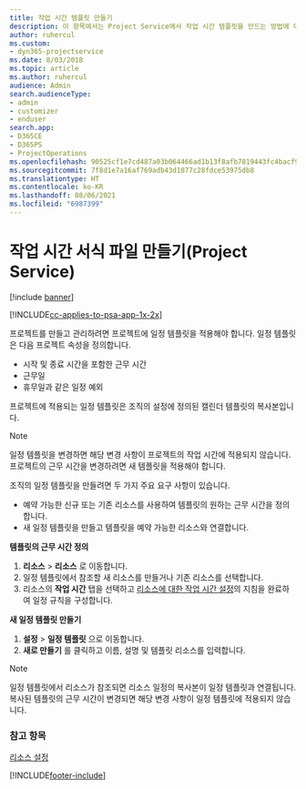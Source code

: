 ```yaml
---
title: 작업 시간 템플릿 만들기
description: 이 항목에서는 Project Service에서 작업 시간 템플릿을 만드는 방법에 대해 설명합니다.
author: ruhercul
ms.custom:
- dyn365-projectservice
ms.date: 8/03/2018
ms.topic: article
ms.author: ruhercul
audience: Admin
search.audienceType:
- admin
- customizer
- enduser
search.app:
- D365CE
- D365PS
- ProjectOperations
ms.openlocfilehash: 90525cf1e7cd487a03b064466ad1b13f8afb7819443fc4bacf9c7d3eee86f0b6
ms.sourcegitcommit: 7f8d1e7a16af769adb43d1877c28fdce53975db8
ms.translationtype: HT
ms.contentlocale: ko-KR
ms.lasthandoff: 08/06/2021
ms.locfileid: "6987399"
---
```

# <a name="create-a-work-hours-template-project-service"></a>작업 시간 서식 파일 만들기(Project Service)

[!include [banner](../includes/psa-now-project-operations.md)]

[!INCLUDE[cc-applies-to-psa-app-1x-2x](../includes/cc-applies-to-psa-app-3x.md)]

프로젝트를 만들고 관리하려면 프로젝트에 일정 템플릿을 적용해야 합니다. 일정 템플릿은 다음 프로젝트 속성을 정의합니다.

- 시작 및 종료 시간을 포함한 근무 시간
- 근무일
- 휴무일과 같은 일정 예외

프로젝트에 적용되는 일정 템플릿은 조직의 설정에 정의된 캘린더 템플릿의 복사본입니다.

> [!NOTE]
> 일정 템플릿을 변경하면 해당 변경 사항이 프로젝트의 작업 시간에 적용되지 않습니다. 프로젝트의 근무 시간을 변경하려면 새 템플릿을 적용해야 합니다.

조직의 일정 템플릿을 만들려면 두 가지 주요 요구 사항이 있습니다.

- 예약 가능한 신규 또는 기존 리소스를 사용하여 템플릿의 원하는 근무 시간을 정의합니다.
- 새 일정 템플릿을 만들고 템플릿을 예약 가능한 리소스와 연결합니다.

**템플릿의 근무 시간 정의**

1. **리소스** \> **리소스** 로 이동합니다.
2. 일정 템플릿에서 참조할 새 리소스를 만들거나 기존 리소스를 선택합니다.
3. 리소스의 **작업 시간** 탭을 선택하고 [리소스에 대한 작업 시간 설정](/dynamics365/field-service/set-work-hours-resource.md)의 지침을 완료하여 일정 규칙을 구성합니다.

**새 일정 템플릿 만들기**

1. **설정** \> **일정 템플릿** 으로 이동합니다.
2. **새로 만들기** 를 클릭하고 이름, 설명 및 템플릿 리소스를 입력합니다.


> [!NOTE]
> 일정 템플릿에서 리소스가 참조되면 리소스 일정의 복사본이 일정 템플릿과 연결됩니다. 복사된 템플릿의 근무 시간이 변경되면 해당 변경 사항이 일정 템플릿에 적용되지 않습니다.


### <a name="see-also"></a>참고 항목  
 [리소스 설정](../psa/set-up-resources.md)


[!INCLUDE[footer-include](../includes/footer-banner.md)]

